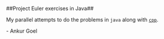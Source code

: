 ##Project Euler exercises in Java##

My parallel attempts to do the problems in `java` along with [`cpp`](https://github.com/AnkurGel/Project-Euler).

\- Ankur Goel

